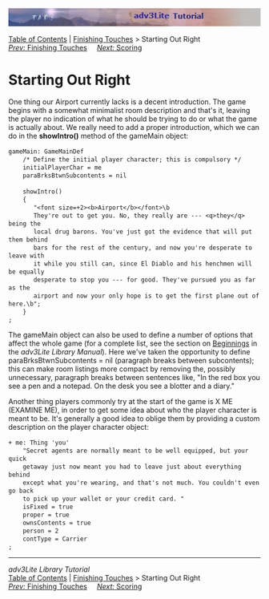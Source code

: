 ---
---
<div class="topbar">

<img src="topbar.jpg" data-border="0" />

</div>

<div class="nav">

<a href="toc.html" class="nav">Table of Contents</a> \|
<a href="finish.html" class="nav">Finishing Touches</a> \> Starting Out
Right  
<span class="navnp"><a href="finish.html" class="nav"><em>Prev:</em> Finishing Touches</a>
    <a href="scoring.html" class="nav"><em>Next:</em> Scoring</a>    
</span>

</div>

<div class="main">

# Starting Out Right

One thing our Airport currently lacks is a decent introduction. The game
begins with a somewhat minimalist room description and that's it,
leaving the player no indication of what he should be trying to do or
what the game is actually about. We really need to add a proper
introduction, which we can do in the **showIntro()** method of the
<span class="code">gameMain</span> object:

<div class="code">

    gameMain: GameMainDef
        /* Define the initial player character; this is compulsory */
        initialPlayerChar = me
        paraBrksBtwnSubcontents = nil
        
        showIntro()
        {
           "<font size=+2><b>Airport</b></font>\b
           They're out to get you. No, they really are --- <q>they</q> being the
           local drug barons. You've just got the evidence that will put them behind
           bars for the rest of the century, and now you're desperate to leave with
           it while you still can, since El Diablo and his henchmen will be equally
           desperate to stop you --- for good. They've pursued you as far as the
           airport and now your only hope is to get the first plane out of here.\b";
        }       
    ;

</div>

The <span class="code">gameMain</span> object can also be used to define
a number of options that affect the whole game (for a complete list, see
the section on [Beginnings](../manual/beginning.html) in the *adv3Lite
Library Manual*). Here we've taken the opportunity to define
<span class="code">paraBrksBtwnSubcontents = nil</span> (paragraph
breaks between subcontents); this can make room listings more compact by
removing the, possibly unnecessary, paragraph breaks between sentences
like, "In the red box you see a pen and a notepad. On the desk you see a
blotter and a diary."

Another thing players commonly try at the start of the game is X ME
(EXAMINE ME), in order to get some idea about who the player character
is meant to be. It's generally a good idea to oblige them by providing a
custom description on the player character object:

<div class="code">

    + me: Thing 'you'   
        "Secret agents are normally meant to be well equipped, but your quick
        getaway just now meant you had to leave just about everything behind
        except what you're wearing, and that's not much. You couldn't even go back
        to pick up your wallet or your credit card. "
        isFixed = true    
        proper = true
        ownsContents = true
        person = 2   
        contType = Carrier    
    ;

</div>

------------------------------------------------------------------------

<div class="navb">

*adv3Lite Library Tutorial*  
<a href="toc.html" class="nav">Table of Contents</a> \|
<a href="finish.html" class="nav">Finishing Touches</a> \> Starting Out
Right  
<span class="navnp"><a href="finish.html" class="nav"><em>Prev:</em> Finishing Touches</a>
    <a href="scoring.html" class="nav"><em>Next:</em> Scoring</a>    
</span>

</div>

</div>
